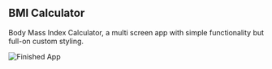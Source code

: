 
## BMI Calculator 

Body Mass Index Calculator, a multi screen app with simple functionality but full-on custom styling. 

![Finished App](./demo.gif)
